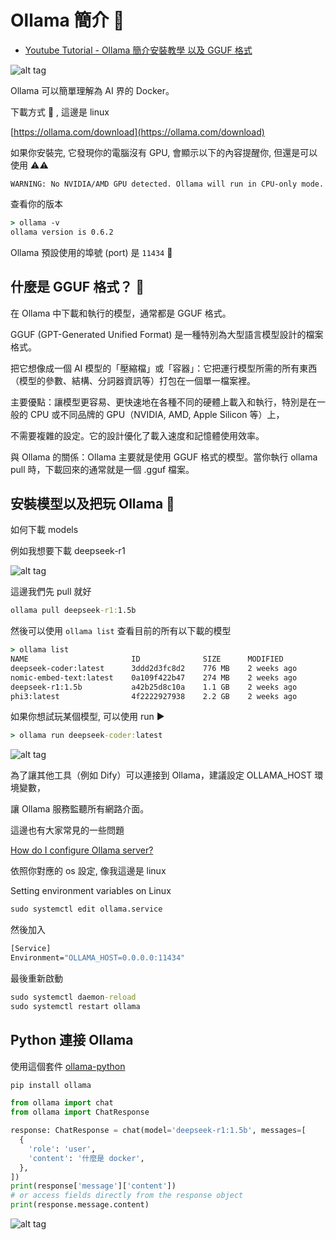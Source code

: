 # Ollama 簡介 🤖

* [Youtube Tutorial - Ollama 簡介安裝教學 以及 GGUF 格式](https://youtu.be/yi4AyYju0vQ)

![alt tag](https://ollama.com/public/blog/embedding-models.png)

Ollama 可以簡單理解為 AI 界的 Docker。

下載方式 💾 , 這邊是 linux

[https://ollama.com/download](https://ollama.com/download)

如果你安裝完, 它發現你的電腦沒有 GPU, 會顯示以下的內容提醒你, 但還是可以使用 ⚠️⚠️

```text
WARNING: No NVIDIA/AMD GPU detected. Ollama will run in CPU-only mode.
```

查看你的版本

```cmd
> ollama -v
ollama version is 0.6.2
```

Ollama 預設使用的埠號 (port) 是 `11434` 🔌

## 什麼是 GGUF 格式？ 📄

在 Ollama 中下載和執行的模型，通常都是 GGUF 格式。

GGUF (GPT-Generated Unified Format) 是一種特別為大型語言模型設計的檔案格式。

把它想像成一個 AI 模型的「壓縮檔」或「容器」：它把運行模型所需的所有東西（模型的參數、結構、分詞器資訊等）打包在一個單一檔案裡。

主要優點：讓模型更容易、更快速地在各種不同的硬體上載入和執行，特別是在一般的 CPU 或不同品牌的 GPU（NVIDIA, AMD, Apple Silicon 等）上，

不需要複雜的設定。它的設計優化了載入速度和記憶體使用效率。

與 Ollama 的關係：Ollama 主要就是使用 GGUF 格式的模型。當你執行 ollama pull 時，下載回來的通常就是一個 .gguf 檔案。

## 安裝模型以及把玩 Ollama 🚀

如何下載 models

例如我想要下載 deepseek-r1

![alt tag](https://i.imgur.com/qHo6Sik.png)

這邊我們先 pull 就好

```cmd
ollama pull deepseek-r1:1.5b
```

然後可以使用 `ollama list` 查看目前的所有以下載的模型

```cmd
> ollama list
NAME                       ID              SIZE      MODIFIED
deepseek-coder:latest      3ddd2d3fc8d2    776 MB    2 weeks ago
nomic-embed-text:latest    0a109f422b47    274 MB    2 weeks ago
deepseek-r1:1.5b           a42b25d8c10a    1.1 GB    2 weeks ago
phi3:latest                4f2222927938    2.2 GB    2 weeks ago
```

如果你想試玩某個模型, 可以使用 run ▶️

```cmd
> ollama run deepseek-coder:latest
```

![alt tag](https://i.imgur.com/UsLpnT0.png)

為了讓其他工具（例如 Dify）可以連接到 Ollama，建議設定 OLLAMA_HOST 環境變數，

讓 Ollama 服務監聽所有網路介面。

這邊也有大家常見的一些問題

[How do I configure Ollama server?](https://github.com/ollama/ollama/blob/main/docs/faq.md#how-do-i-configure-ollama-server)

依照你對應的 os 設定, 像我這邊是 linux

Setting environment variables on Linux

```cmd
sudo systemctl edit ollama.service
```

然後加入

```cmd
[Service]
Environment="OLLAMA_HOST=0.0.0.0:11434"
```

最後重新啟動

```cmd
sudo systemctl daemon-reload
sudo systemctl restart ollama
```

## Python 連接 Ollama

使用這個套件 [ollama-python](https://github.com/ollama/ollama-python)

```cmd
pip install ollama
```

```python
from ollama import chat
from ollama import ChatResponse

response: ChatResponse = chat(model='deepseek-r1:1.5b', messages=[
  {
    'role': 'user',
    'content': '什麼是 docker',
  },
])
print(response['message']['content'])
# or access fields directly from the response object
print(response.message.content)
```

![alt tag](https://i.imgur.com/VngQmcA.png)